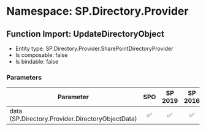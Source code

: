 # Namespace: SP.Directory.Provider

## Function Import: UpdateDirectoryObject

- Entity type: SP.Directory.Provider.SharePointDirectoryProvider
- Is composable: false
- Is bindable: false

### Parameters

Parameter | SPO | SP 2019 | SP 2016 | SP 2013
----------|:---:|:-------:|:-------:|:-------
data (SP.Directory.Provider.DirectoryObjectData) | ✅ | ✅ | ✅ | ❌
